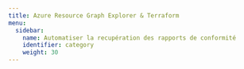 ```yaml
---
title: Azure Resource Graph Explorer & Terraform
menu:
  sidebar:
    name: Automatiser la recupération des rapports de conformité
    identifier: category
    weight: 30
---
```


